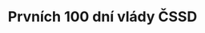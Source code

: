﻿---
title: "Prvních 100 dní vlády ČSSD"
details: Jde o dokument, který každý z tehdejších stínových  ministrů byl povinen předložit vedení ČSSD. Jen takto  mohl prokázat, že se orientuje v problematice s přiměřenou znalostí, že ví, co budou jeho priority ve funkci, kdo budou jeho partneři a spojenci při prosazování reforem. Mám v posledních dekádách pocit, že něco podobného u dalších vlád České republiky zoufale scházelo, lidé, nominovaní stranickými  sekretariáty či ještě hůře oligarchy se nejen neorientovali v problematice, ale často  z nabytého postu ústavního činitele si udělali prebendu pro sebe a penězovod pro svoji "rodnou stranu"...
year: 1998
attachments: assets\uploads\100-dni-vlady-CSSD-brezen-1998.pdf
tag: how-we-were
---
